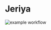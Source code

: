 # Jeriya

![example workflow](https://github.com/hpatjens/Jeriya/actions/workflows/rust.yml/badge.svg)
